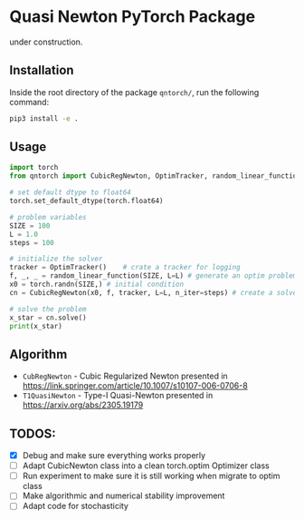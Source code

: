 # Quasi Newton PyTorch Package

under construction.

## Installation

Inside the root directory of the package `qntorch/`, run the following command:

```bash
pip3 install -e .
```

## Usage

```python
import torch
from qntorch import CubicRegNewton, OptimTracker, random_linear_function

# set default dtype to float64
torch.set_default_dtype(torch.float64)

# problem variables
SIZE = 100
L = 1.0
steps = 100

# initialize the solver
tracker = OptimTracker()    # crate a tracker for logging
f, _, _ = random_linear_function(SIZE, L=L) # generate an optim problem
x0 = torch.randn(SIZE,) # initial condition
cn = CubicRegNewton(x0, f, tracker, L=L, n_iter=steps) # create a solver

# solve the problem
x_star = cn.solve()
print(x_star)
```

## Algorithm
- `CubRegNewton`  - Cubic Regularized Newton presented in https://link.springer.com/article/10.1007/s10107-006-0706-8
- `T1QuasiNewton` - Type-I Quasi-Newton presented in https://arxiv.org/abs/2305.19179

## TODOS:

- [X] Debug and make sure everything works properly  
- [ ] Adapt CubicNewton class into a clean torch.optim Optimizer class
- [ ] Run experiment to make sure it is still working when migrate to optim class
- [ ] Make algorithmic and numerical stability improvement
- [ ] Adapt code for stochasticity
